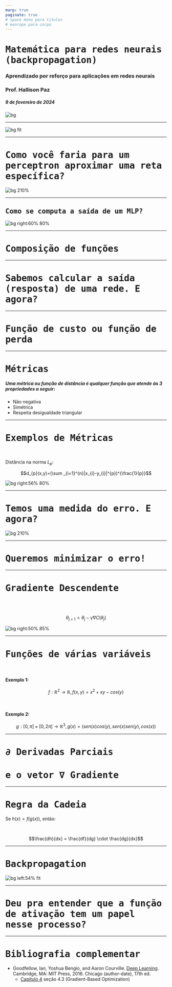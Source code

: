 ```yaml
---
marp: true
paginate: true
# space mono para titulos
# manrope para corpo 
---
```


<style>
    section {
        font-family: "Manrope", Arial;
    }
    h1, h2 {
        font-family: "Space Mono", monospace;
    }
</style>


<!-- _class: invert -->
<!-- _paginate: false -->

# Matemática para redes neurais (backpropagation)

### Aprendizado por reforço para aplicações em redes neurais

### Prof. Hallison Paz

##### 9 de fevereiro de 2024

![bg](styles/bg_inteli_04.jpeg)

---

<!-- ## Redes Neurais são aproximadores universais -->

![bg fit](img/s1_hornik_paper.png)

<!-- _footer: https://doi.org/10.1016/0893-6080(89)90020-8 -->

---

<!-- _class: invert -->
<!-- _paginate: false -->

<style scoped>
h1 {
  /* text-align: center; */
  color: #1e1e1f
}
</style>

# Como você faria para um perceptron aproximar uma reta específica?

![bg 210%](styles/bg_inteli_01.png)

---
## Como se computa a saída de um MLP? 

![bg right:60% 80%](img/s1_mlp.png)

---

# Composição de funções

<!-- _class: invert -->
<!-- _backgroundColor: #2D253F -->
<!-- _paginate: false -->

---

# Sabemos calcular a saída (resposta) de uma rede. E agora?

---

<!-- _class: invert -->
<!-- _backgroundColor: #2D253F -->

# Função de custo ou função de perda

---

# Métricas

##### Uma métrica ou função de distância é qualquer função que atende às 3 propriedades a seguir:

- Não negativa
- Simétrica
- Respeita desigualdade triangular

---

# Exemplos de Métricas

<br/>

Distância na norma $L_p$:

$$d_{p}(x,y)=(\sum _{i=1}^{n}|x_{i}-y_{i}|^{p})^{\frac{1}{p}}$$

![bg right:56% 80%](img/s1_lpnorms.svg)

---

<!-- _paginate: false -->

<style scoped>
h1 {
  /* text-align: center; */
  color: #1e1e1f
}
</style>

# Temos uma medida do erro. E agora?
![bg 210%](styles/bg_inteli_01.png)

---

# Queremos minimizar o erro!

---

# Gradiente Descendente

<br/><br/>

$$\theta_{j+1} = \theta_j - \gamma \nabla C(\theta_j)$$

![bg right:50% 85%](img/s1_gradient_descent.gif)

<!-- _footer: Para experimentar: https://www.geogebra.org/m/sWsGNs86 -->

---

# Funções de várias variáveis
<br/>

#### Exemplo 1:

$$f: \mathbb{R}^2 \rightarrow \mathbb{R}, f(x, y) = x^2 + xy - cos(y)$$

<br/>

#### Exemplo 2:

$$g: [0, \pi] \times [0, 2\pi] \rightarrow \mathbb{R}^3, g(x) = (sen(x)cos(y), sen(x)sen(y), cos(x)) $$

---

<!-- _class: invert -->
<!-- _backgroundColor: #2D253F -->

<!-- _paginate: false -->

# $\partial$ Derivadas Parciais 
# e o vetor $\nabla$ Gradiente 

---

# Regra da Cadeia

Se $h(x) = f(g(x))$, então:

<br/>

$$\frac{dh}{dx} = \frac{df}{dg} \cdot \frac{dg}{dx}$$

<!-- ![bg](styles/bg_inteli_03.png) -->


---
# Backpropagation

![bg left:54% fit](img/s1_backprop_paper.png)

<!-- _footer: https://www.nature.com/articles/323533a0 -->

---

# Deu pra entender que a **função de ativação** tem um papel nesse processo?

---

<!-- _class: invert -->
<!-- _backgroundColor: #2d253f-->
<!-- _paginate: false -->

# Bibliografia complementar

- Goodfellow, Ian, Yoshua Bengio, and Aaron Courville. [Deep Learning](https://www.deeplearningbook.org/). Cambridge, MA: MIT Press, 2016. Chicago (author-date), 17th ed.
    - [Capítulo 4](https://www.deeplearningbook.org/contents/numerical.html) seção 4.3 (Gradient-Based Optimization)